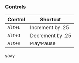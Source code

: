 ### Controls

| Control | Shortcut |
| ------ | ------ |
| ```Alt+L``` | Increment by .25 |
| ```Alt+J``` | Decrement by .25 |
| ```Alt+K``` | Play/Pause |

yaay
